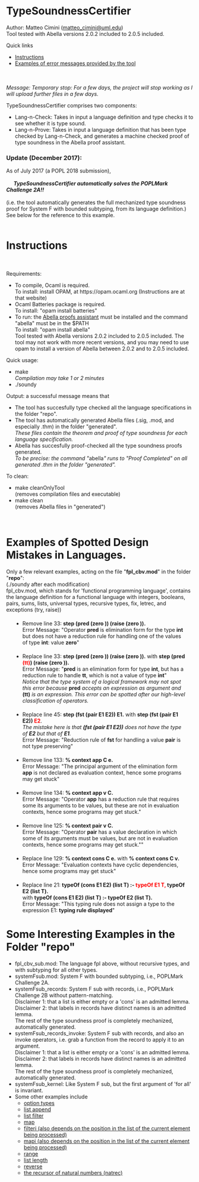 # TypeSoundnessCertifier

Author: Matteo Cimini (matteo_cimini@uml.edu)
	<br />
Tool tested with Abella versions 2.0.2 included to 2.0.5 included.

Quick links 
<ul>
<li> <a href="#instructions">Instructions</a>
<li> <a href="#examples">Examples of error messages provided by the tool</a>
</ul>

<br /> 
<br />
<i>Message: Temporary stop: For a few days, the project will stop working as I will upload further files in a few days. </i>


TypeSoundnessCertifier comprises two components:
<ul>
<li> Lang-n-Check: Takes in input a language definition and type checks it to see whether it is type sound. 
<li> Lang-n-Prove: Takes in input a language definition that has been type checked by Lang-n-Check, and generates a machine checked proof of type soundness in the Abella proof assistant. 
</ul>


### Update (December 2017): <br />
As of July 2017 (a POPL 2018 submission), 
<br />
<br /> &nbsp;&nbsp;&nbsp;&nbsp;&nbsp;**_TypeSoundnessCertifier automatically solves the POPLMark Challenge 2A!!_**
<br /><br />(i.e. the tool automatically generates the full mechanized type soundness proof for System F with bounded subtyping, from its language definition.) 
<br />See below for the reference to this example.   
<br />

# <a name="instructions"></a>Instructions 
<br />

Requirements: 
<br />
<ul>
<li> To compile, Ocaml is required.
<br />
	 To install: install OPAM, at https://opam.ocaml.org (Instructions are at that website)
<li> Ocaml Batteries package is required. 
<br />
	 To install: "opam install batteries"
<li> To run:  the <a href="http://abella-prover.org">Abella proofs assistant</a> must be installed and the command "abella" must be in the $PATH 
<br />
	 To install: "opam install abella" 
<br />
	 Tool tested with Abella versions 2.0.2 included to 2.0.5 included. The tool may not work with more recent versions, and you may need to use opam to install a version of Abella between 2.0.2 and to 2.0.5 included. 
</ul>

Quick usage: 
<br />
<ul>
<li> make 
	<br /> <i> Compilation may take 1 or 2 minutes </i> 
<li> ./soundy 
</ul>
Output: a successful message means that <br />
<ul>
<li> The tool has succesfully type checked all the language specifications in the folder "repo". 
<li> The tool has automatically generated Abella files (.sig, .mod, and especially .thm) in the folder "generated". 
       <br/><i>These files contain the theorem and proof of type soundness for each language specification. </i> 
<li> Abella has succesfully proof-checked all the type soundness proofs generated. 
       <br/><i>To be precise: the command "</i>abella<i>" runs to "Proof Completed" on all generated .thm in the folder "generated". </i> 
	   <br />
</ul>

To clean: <br />
<ul>
<li> make cleanOnlyTool 
	<br /> (removes compilation files and executable) 
<li> make clean 
	<br />  (removes Abella files in "generated") 
</ul>
<br />

# <a name="examples"></a>Examples of Spotted Design Mistakes in Languages. 

Only a few relevant examples, acting on the file "<strong>fpl_cbv.mod</strong>" in the folder "<strong>repo</strong>": 
<br />(./soundy after each modification)
<br />fpl_cbv.mod, which stands for 'functional programming language', contains the language definition for a functional language with integers, booleans, pairs, sums, lists, universal types, recursive types, fix, letrec, and exceptions (try, raise))
<ul>
	<li style="margin: 20px;"> Remove line 33: <strong> step (pred (zero )) (raise (zero )).</strong>
	<br /> Error Message: "Operator <strong>pred</strong> is elimination form for the type <strong>int</strong> but does not have a reduction rule for handling one of the values of type <strong>int</strong>: value <strong>zero</strong>"
<li style="margin: 20px;">  Replace line 33: <strong> step (pred (zero )) (raise (zero )).</strong>  with <strong> step (pred <strong style="color:red;">(tt)</strong>) (raise (zero )).</strong>	 
	<br /> Error Message: "<strong>pred</strong> is an elimination form for type <strong>int</strong>, but has a reduction rule to handle <strong>tt</strong>, which is not a value of type <strong>int</strong>"
	<br /> <i>Notice that the type system of a logical framework may not spot this error because </i><strong>pred</strong><i> accepts an expression as argument and </i><strong>(tt)</strong><i> is an expression. This error can be spotted after our high-level classification of operators.</i>
	<br />
<li style="margin: 20px;">  Replace line 45: <strong> step (fst (pair E1 E2)) E1.</strong>  with <strong> step (fst (pair E1 E2)) <strong style="color:red;"> E2</strong></strong>. 
	<br /> <i>The mistake here is that <strong>(fst (pair E1 E2))</strong> does not have the type of <strong>E2</strong> but that of <strong>E1</strong>.</i>
	<br /> Error Message: "Reduction rule of <strong>fst</strong> for handling a value <strong>pair</strong> is not type preserving"
	<br />
<li style="margin: 20px;">  Remove line 133: <strong> % context app C e.</strong>
	<br /> Error Message: "The principal argument of the elimination form <strong>app</strong> is not declared as evaluation context, hence some programs may get stuck"
	<br />
<li style="margin: 20px;">  Remove line 134: <strong> % context app v C.</strong>
	<br /> Error Message: "Operator <strong>app</strong> has a reduction rule that requires some its arguments to be values, but these are not in evaluation contexts, hence some programs may get stuck."
	<br />
<li style="margin: 20px;">  Remove line 125: <strong> % context pair v C.</strong>
	<br /> Error Message: "Operator <strong>pair</strong> has a value declaration in which some of its arguments must be values, but are not in evaluation contexts, hence some programs may get stuck.""
	<br />
<li style="margin: 20px;">  Replace line 129: <strong> % context cons C e.</strong> with <strong> % context cons C v.</strong>
	<br /> Error Message: "Evaluation contexts have cyclic dependencies, hence some programs may get stuck"
	<br />
<li style="margin: 20px;">  Replace line 21: <strong> typeOf (cons E1 E2) (list T) :- <strong style="color:red;">typeOf E1 T,</strong> typeOf E2 (list T).</strong> 
	<br /> with <strong >typeOf (cons E1 E2) (list T) :- typeOf E2 (list T).</strong>
	<br /> Error Message: "This typing rule does not assign a type to the expression E1: <strong>typing rule displayed</strong>"
	
</ul>

# Some Interesting Examples  in the Folder "repo"<br />
<ul> 
<li> fpl_cbv_sub.mod: The language fpl above, without recursive types, and with subtyping for all other types. 
<li> systemFsub.mod: System F with bounded subtyping, i.e., POPLMark Challenge 2A. 
<li> systemFsub_records: System F sub with records, i.e., POPLMark Challenge 2B without pattern-matching. 
	  <br />Disclaimer 1: that a list is either empty or a 'cons' is an admitted lemma. 
	  <br />Disclaimer 2: that labels in records have distinct names is an admitted lemma. 
	  <br />The rest of the type soundness proof is completely mechanized, automatically generated. 
<li> systemFsub_records_invoke: System F sub with records, and also an invoke operators, i.e. grab a function from the record to apply it to an argument. 
	  <br />Disclaimer 1: that a list is either empty or a 'cons' is an admitted lemma. 
	  <br />Disclaimer 2: that labels in records have distinct names is an admitted lemma. 
	  <br />The rest of the type soundness proof is completely mechanized, automatically generated. 
<li> systemFsub_kernel: Like System F sub, but the first argument of 'for all' is invariant.
<li> Some other examples include 
<ul> 
<li> <a href="https://github.com/mcimini/TypeSoundnessCertifier/tree/master/Comp5310_teaching_version/repo/stlc_option.lan">option types</a>
<li> <a href="https://github.com/mcimini/TypeSoundnessCertifier/tree/master/Comp5310_teaching_version/repo/stlc_lists_append.lan">list append</a>
<li> <a href="https://github.com/mcimini/TypeSoundnessCertifier/tree/master/Comp5310_teaching_version/repo/stlc_lists_filter.lan">list filter</a>
<li> <a href="https://github.com/mcimini/TypeSoundnessCertifier/tree/master/Comp5310_teaching_version/repo/stlc_lists_map.lan">map</a>
<li> <a href="https://github.com/mcimini/TypeSoundnessCertifier/tree/master/Comp5310_teaching_version/repo/stlc_lists_filteri.lan">filteri (also depends on the position in the list of the current element being processed)</a>
<li> <a href="https://github.com/mcimini/TypeSoundnessCertifier/tree/master/Comp5310_teaching_version/repo/stlc_lists_mapi.lan">mapi (also depends on the position in the list of the current element being processed)</a>
<li> <a href="https://github.com/mcimini/TypeSoundnessCertifier/tree/master/Comp5310_teaching_version/repo/stlc_lists_range.lan">range</a>
<li> <a href="https://github.com/mcimini/TypeSoundnessCertifier/tree/master/Comp5310_teaching_version/repo/stlc_lists_length.lan">list length</a>
<li> <a href="https://github.com/mcimini/TypeSoundnessCertifier/tree/master/Comp5310_teaching_version/repo/stlc_lists_reverse.lan">reverse</a>
<li> <a href="https://github.com/mcimini/TypeSoundnessCertifier/tree/master/Comp5310_teaching_version/repo/stlc_natural_recursor.lan">the recursor of natural numbers (natrec)</a>
</ul> 
</ul> 

